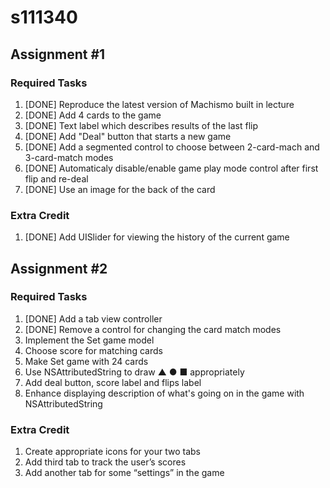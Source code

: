 s111340
=======

Assignment #1
-------------

### Required Tasks
1. [DONE] Reproduce the latest version of Machismo built in lecture
2. [DONE] Add 4 cards to the game
3. [DONE] Text label which describes results of the last flip
4. [DONE] Add "Deal" button that starts a new game
5. [DONE] Add a segmented control to choose between 2-card-mach and 3-card-match modes
6. [DONE] Automaticaly disable/enable game play mode control after first flip and re-deal
7. [DONE] Use an image for the back of the card

### Extra Credit
1. [DONE] Add UISlider for viewing the history of the current game

Assignment #2
-------------

### Required Tasks
1. [DONE] Add a tab view controller
2. [DONE] Remove a control for changing the card match modes
3. Implement the Set game model
4. Choose score for matching cards
5. Make Set game with 24 cards
6. Use NSAttributedString to draw ▲ ● ■ appropriately
7. Add deal button, score label and flips label
8. Enhance displaying description of what's going on in the game with NSAttributedString

### Extra Credit
1. Create appropriate icons for your two tabs
2. Add third tab to track the user’s scores
3. Add another tab for some “settings” in the game